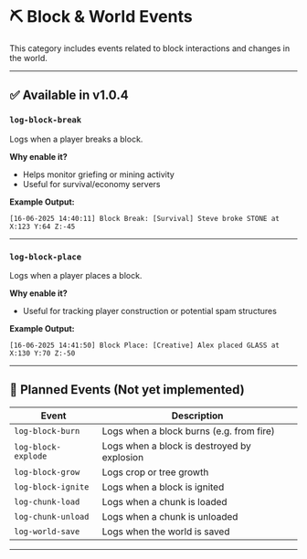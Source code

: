 # ⛏️ Block & World Events

This category includes events related to block interactions and changes in the world.

---

## ✅ Available in v1.0.4

### `log-block-break`
Logs when a player breaks a block.

**Why enable it?**
- Helps monitor griefing or mining activity
- Useful for survival/economy servers

**Example Output:**
```
[16-06-2025 14:40:11] Block Break: [Survival] Steve broke STONE at X:123 Y:64 Z:-45
```

---

### `log-block-place`
Logs when a player places a block.

**Why enable it?**
- Useful for tracking player construction or potential spam structures

**Example Output:**
```
[16-06-2025 14:41:50] Block Place: [Creative] Alex placed GLASS at X:130 Y:70 Z:-50
```

---

## 📝 Planned Events (Not yet implemented)

| Event                  | Description                                       |
|------------------------|---------------------------------------------------|
| `log-block-burn`       | Logs when a block burns (e.g. from fire)          |
| `log-block-explode`    | Logs when a block is destroyed by explosion       |
| `log-block-grow`       | Logs crop or tree growth                          |
| `log-block-ignite`     | Logs when a block is ignited                      |
| `log-chunk-load`       | Logs when a chunk is loaded                       |
| `log-chunk-unload`     | Logs when a chunk is unloaded                     |
| `log-world-save`       | Logs when the world is saved                      |

---
